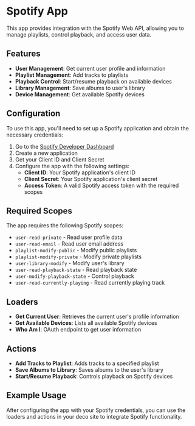 # Spotify App

This app provides integration with the Spotify Web API, allowing you to manage playlists, control playback, and access user data.

## Features

- **User Management**: Get current user profile and information
- **Playlist Management**: Add tracks to playlists
- **Playback Control**: Start/resume playback on available devices
- **Library Management**: Save albums to user's library
- **Device Management**: Get available Spotify devices

## Configuration

To use this app, you'll need to set up a Spotify application and obtain the necessary credentials:

1. Go to the [Spotify Developer Dashboard](https://developer.spotify.com/dashboard/)
2. Create a new application
3. Get your Client ID and Client Secret
4. Configure the app with the following settings:
   - **Client ID**: Your Spotify application's client ID
   - **Client Secret**: Your Spotify application's client secret
   - **Access Token**: A valid Spotify access token with the required scopes

## Required Scopes

The app requires the following Spotify scopes:
- `user-read-private` - Read user profile data
- `user-read-email` - Read user email address
- `playlist-modify-public` - Modify public playlists
- `playlist-modify-private` - Modify private playlists
- `user-library-modify` - Modify user's library
- `user-read-playback-state` - Read playback state
- `user-modify-playback-state` - Control playback
- `user-read-currently-playing` - Read currently playing track

## Loaders

- **Get Current User**: Retrieves the current user's profile information
- **Get Available Devices**: Lists all available Spotify devices
- **Who Am I**: OAuth endpoint to get user information

## Actions

- **Add Tracks to Playlist**: Adds tracks to a specified playlist
- **Save Albums to Library**: Saves albums to the user's library
- **Start/Resume Playback**: Controls playback on Spotify devices

## Example Usage

After configuring the app with your Spotify credentials, you can use the loaders and actions in your deco site to integrate Spotify functionality.